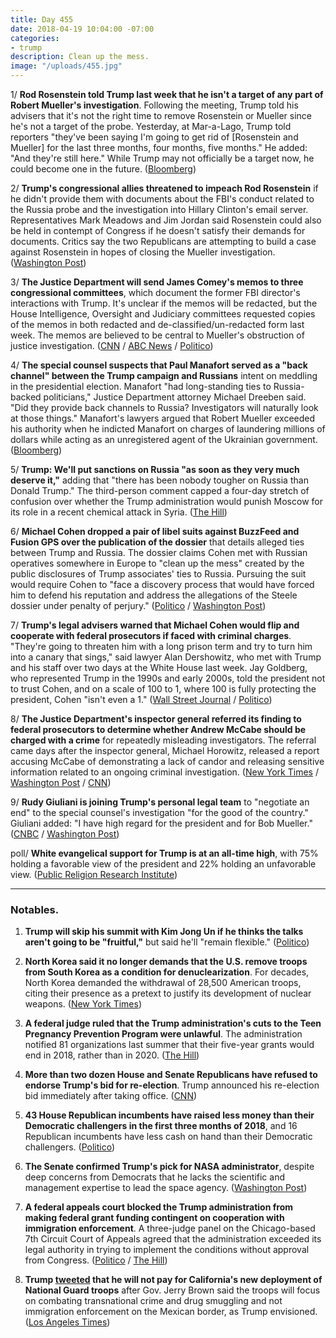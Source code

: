 ```yaml
---
title: Day 455
date: 2018-04-19 10:04:00 -07:00
categories:
- trump
description: Clean up the mess.
image: "/uploads/455.jpg"
---
```


1/ **Rod Rosenstein told Trump last week that he isn't a target of any part of Robert Mueller's investigation**. Following the meeting, Trump told his advisers that it's not the right time to remove Rosenstein or Mueller since he's not a target of the probe. Yesterday, at Mar-a-Lago, Trump told reporters "they've been saying I'm going to get rid of \[Rosenstein and Mueller\] for the last three months, four months, five months." He added: "And they're still here." While Trump may not officially be a target now, he could become one in the future. ([Bloomberg](https://www.bloomberg.com/news/articles/2018-04-19/rosenstein-said-to-tell-trump-he-s-not-target-in-mueller-probe))

2/ **Trump's congressional allies threatened to impeach Rod Rosenstein** if he didn't provide them with documents about the FBI's conduct related to the Russia probe and the investigation into Hillary Clinton's email server. Representatives Mark Meadows and Jim Jordan said Rosenstein could also be held in contempt of Congress if he doesn't satisfy their demands for documents. Critics say the two Republicans are attempting to build a case against Rosenstein in hopes of closing the Mueller investigation. ([Washington Post](https://www.washingtonpost.com/politics/trump-allies-press-rosenstein-in-private-meeting-in-latest-sign-of-tensions/2018/04/18/ae2e2fd6-433b-11e8-ad8f-27a8c409298b_story.html))

3/ **The Justice Department will send James Comey's memos to three congressional committees**, which document the former FBI director's interactions with Trump. It's unclear if the memos will be redacted, but the House Intelligence, Oversight and Judiciary committees requested copies of the memos in both redacted and de-classified/un-redacted form last week. The memos are believed to be central to Mueller's obstruction of justice investigation. ([CNN](https://www.cnn.com/2018/04/19/politics/comey-memos-congress/index.html) / [ABC News](http://abcnews.go.com/Politics/doj-make-comey-memos-congress-subpoena-threat-sources/story?id=54590778) / [Politico](https://www.politico.com/story/2018/04/19/doj-expected-to-deliver-comey-memos-to-congress-537825))

4/ **The special counsel suspects that Paul Manafort served as a "back channel" between the Trump campaign and Russians** intent on meddling in the presidential election. Manafort "had long-standing ties to Russia-backed politicians," Justice Department attorney Michael Dreeben said. "Did they provide back channels to Russia? Investigators will naturally look at those things." Manafort's lawyers argued that Robert Mueller exceeded his authority when he indicted Manafort on charges of laundering millions of dollars while acting as an unregistered agent of the Ukrainian government. ([Bloomberg](https://www.bloomberg.com/news/articles/2018-04-19/manafort-probed-as-back-channel-to-russia-u-s-lawyer-says))

5/ **Trump: We'll put sanctions on Russia "as soon as they very much deserve it,"** adding that "there has been nobody tougher on Russia than Donald Trump." The third-person comment capped a four-day stretch of confusion over whether the Trump administration would punish Moscow for its role in a recent chemical attack in Syria. ([The Hill](http://thehill.com/homenews/administration/383851-trump-well-put-sanctions-on-russia-as-soon-as-they-very-much-deserve))

6/ **Michael Cohen dropped a pair of libel suits against BuzzFeed and Fusion GPS over the publication of the dossier** that details alleged ties between Trump and Russia. The dossier claims Cohen met with Russian operatives somewhere in Europe to "clean up the mess" created by the public disclosures of Trump associates' ties to Russia. Pursuing the suit would require Cohen to "face a discovery process that would have forced him to defend his reputation and address the allegations of the Steele dossier under penalty of perjury." ([Politico](https://www.politico.com/story/2018/04/19/michael-cohen-drops-buzzfeed-fusion-lawsuit-537327) / [Washington Post](https://www.washingtonpost.com/politics/trump-attorney-michael-cohen-withdraws-libel-lawsuits-over-russia-dossier/2018/04/19/206ff242-43d1-11e8-ad8f-27a8c409298b_story.html))

7/ **Trump's legal advisers warned that Michael Cohen would flip and cooperate with federal prosecutors if faced with criminal charges**. "They're going to threaten him with a long prison term and try to turn him into a canary that sings," said lawyer Alan Dershowitz, who met with Trump and his staff over two days at the White House last week. Jay Goldberg, who represented Trump in the 1990s and early 2000s, told the president not to trust Cohen, and on a scale of 100 to 1, where 100 is fully protecting the president, Cohen "isn't even a 1." ([Wall Street Journal](https://www.wsj.com/articles/cohen-would-turn-against-president-if-charged-counselor-warned-trump-1524093151) / [Politico](https://www.politico.com/story/2018/04/18/trump-michael-cohen-flip-536926))

8/ **The Justice Department's inspector general referred its finding to federal prosecutors to determine whether Andrew McCabe should be charged with a crime** for repeatedly misleading investigators. The referral came days after the inspector general, Michael Horowitz, released a report accusing McCabe of demonstrating a lack of candor and releasing sensitive information related to an ongoing criminal investigation. ([New York Times](https://www.nytimes.com/2018/04/19/us/politics/andrew-mccabe-fbi-inspector-general-criminal-referral.html) / [Washington Post](https://www.washingtonpost.com/world/national-security/inspector-general-referred-findings-on-mccabe-to-us-attorney-for-consideration-of-criminal-charges/2018/04/19/a200cabc-43f3-11e8-8569-26fda6b404c7_story.html) / [CNN](https://www.cnn.com/2018/04/19/politics/justice-mccabe-criminal-referral/index.html))

9/ **Rudy Giuliani is joining Trump's personal legal team** to "negotiate an end" to the special counsel's investigation "for the good of the country." Giuliani added: "I have high regard for the president and for Bob Mueller."  ([CNBC](https://www.cnbc.com/2018/04/19/rudy-giuliani-is-joining-president-trumps-personal-legal-team-for-the-mueller-probe.html) / [Washington Post](https://www.washingtonpost.com/politics/giuliani-says-he-is-joining-trumps-legal-team-to-negotiate-an-end-to-mueller-probe/2018/04/19/b175fc10-4411-11e8-8569-26fda6b404c7_story.html))

poll/ **White evangelical support for Trump is at an all-time high**, with 75% holding a favorable view of the president and 22% holding an unfavorable view. ([Public Religion Research Institute](https://www.prri.org/spotlight/white-evangelical-support-for-donald-trump-at-all-time-high/))

---

### Notables.

1. **Trump will skip his summit with Kim Jong Un if he thinks the talks aren't going to be "fruitful,"** but said he'll "remain flexible." ([Politico](https://www.politico.com/story/2018/04/18/trump-north-korea-talks-536444))

2. **North Korea said it no longer demands that the U.S. remove troops from South Korea as a condition for denuclearization**. For decades, North Korea demanded the withdrawal of 28,500 American troops, citing their presence as a pretext to justify its development of nuclear weapons. ([New York Times](https://www.nytimes.com/2018/04/19/world/asia/north-korea-american-troops-withdrawal-trump.html))

3. **A federal judge ruled that the Trump administration's cuts to the Teen Pregnancy Prevention Program were unlawful**. The administration notified 81 organizations last summer that their five-year grants would end in 2018, rather than in 2020. ([The Hill](http://thehill.com/policy/healthcare/383996-judge-rules-trump-administrations-cut-to-teen-pregnancy-prevention-program))

4. **More than two dozen House and Senate Republicans have refused to endorse Trump's bid for re-election**. Trump announced his re-election bid immediately after taking office. ([CNN](https://www.cnn.com/2018/04/19/politics/congress-republicans-trump-second-term/index.html))

5. **43 House Republican incumbents have raised less money than their Democratic challengers in the first three months of 2018**, and 16 Republican incumbents have less cash on hand than their Democratic challengers. ([Politico](https://www.politico.com/story/2018/04/19/house-republicans-fundraising-2018-midterms-493823))

6. **The Senate confirmed Trump's pick for NASA administrator**, despite deep concerns from Democrats that he lacks the scientific and management expertise to lead the space agency. ([Washington Post](https://www.washingtonpost.com/politics/senate-confirms-trump-pick-as-nasa-administrator-over-democratic-objections/2018/04/19/58692c6a-43f2-11e8-baaf-8b3c5a3da888_story.html))

7. **A federal appeals court blocked the Trump administration from making federal grant funding contingent on cooperation with immigration enforcement**. A three-judge panel on the Chicago-based 7th Circuit Court of Appeals agreed that the administration exceeded its legal authority in trying to implement the conditions without approval from Congress. ([Politico](https://www.politico.com/story/2018/04/19/appeals-court-ruling-trump-sanctuary-cities-537823) / [The Hill](http://thehill.com/homenews/administration/384000-appeals-court-rules-against-trump-effort-to-hit-sanctuary-cities))

8. **Trump [tweeted](https://twitter.com/realDonaldTrump/status/986994992177561600) that he will not pay for California's new deployment of National Guard troops** after Gov. Jerry Brown said the troops will focus on combating transnational crime and drug smuggling and not immigration enforcement on the Mexican border, as Trump envisioned. ([Los Angeles Times](http://www.latimes.com/politics/essential/la-pol-ca-essential-politics-updates-with-one-tweet-trump-appears-to-scrap-1524156556-htmlstory.html))